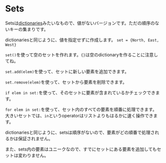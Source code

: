 # Sets
Setsは[dictionaries](docs/scripting/dicts.md)みたいなもので、値がないバージョンです。ただの順序のないキーの集まりです。

dictionariesと同じように、値を指定せずに作成します。
`set = {North, East, West}`

`set()`を使って空のセットを作れます。`{}`は空のdictionaryを作ることに注意してね。

`set.add(elem)`を使って、セットに新しい要素を追加できます。

`set.remove(elem)`を使って、セットから要素を削除できます。

`if elem in set:`を使って、そのセットに要素が含まれているかチェックできます。

`for elem in set:`を使って、セット内のすべての要素を順番に処理できます。
大きいセットでは、`in`というoperatorはリストよりもはるかに速く操作できます。

dictionariesと同じように、setsは順序がないので、要素がどの順番で処理されるかは保証されません。

また、sets内の要素はユニークなので、すでにセットにある要素を追加してもセットは変わりません。